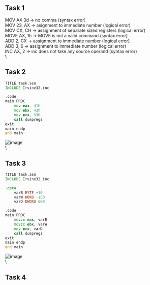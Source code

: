 ## Task 1
MOV AX 3d -> no comma (syntax error)\
MOV 23, AX -> asignment to immediate number (logical error)\
MOV CX, CH -> assignment of separate sized registers (logical error)\
MOVE AX, 1h -> MOVE is not a valid command (syntax error)\
ADD 2, CX -> assignment to immediate number (logical error)\
ADD 3, 6 -> assignment to immediate number (logical error)\
INC AX, 2 -> inc does not take any source operand (syntax error)\
 \
## Task 2
```asm
TITLE task.asm
INCLUDE Irvine32.inc

.code
main PROC
	mov eax, 41h
	mov ebx, 42h
	mov ecx, 53h
	call dumpregs
exit
main endp
end main
```
![image](https://github.com/user-attachments/assets/bcad71b4-0f45-4efb-bc73-79263d05f2a2)
\
\
## Task 3
```asm
TITLE task.asm
INCLUDE Irvine32.inc

.data
	varB BYTE +10
	varW WORD -150
	varD DWORD 600

.code
main PROC
	movzx eax, varB
	movzx ebx, varW
	mov ecx, varD
	call dumpregs
exit
main endp
end main
```
![image](https://github.com/user-attachments/assets/bb74e94a-ef4b-47ac-a0e0-796ad064cb94)
\
\
## Task 4
```asm

```
